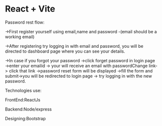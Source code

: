 # React + Vite

Password rest flow:

->First register yourself using email,name and password -(email should be a working email)

->After registering try logging in with email and password, you will be directed to dashboard page where you can see your details.

->In case if you forgot your password ->click forget password in login page ->enter your emailid -> your will receive an email with passwordChange link-> click that link ->password reset form will be displayed ->fill the form and submit->you will be redirected to login page -> try logging in with the new password.


Technologies use:

FrontEnd:ReactJs

Backend:Node/express

Designing:Bootstrap


